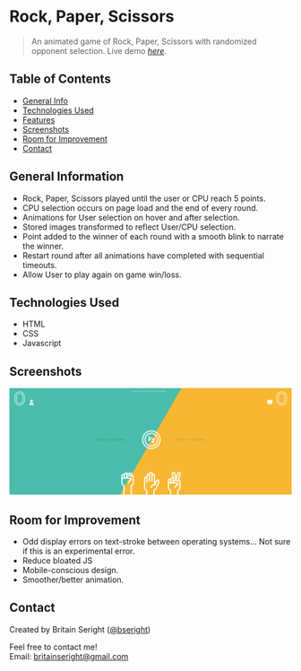 # Rock, Paper, Scissors
> An animated game of Rock, Paper, Scissors with randomized opponent selection. 
> Live demo [_here_](https://bseright.github.io/rock-paper-scissors/).

## Table of Contents
* [General Info](#general-information)
* [Technologies Used](#technologies-used)
* [Features](#features)
* [Screenshots](#screenshots)
* [Room for Improvement](#room-for-improvement)
* [Contact](#contact)

## General Information
- Rock, Paper, Scissors played until the user or CPU reach 5 points.
- CPU selection occurs on page load and the end of every round. 
- Animations for User selection on hover and after selection.
- Stored images transformed to reflect User/CPU selection.
- Point added to the winner of each round with a smooth blink to narrate the winner.
- Restart round after all animations have completed with sequential timeouts. 
- Allow User to play again on game win/loss. 

## Technologies Used
- HTML
- CSS
- Javascript

## Screenshots
![Example screenshot](images/screenshot.PNG)

## Room for Improvement
- Odd display errors on text-stroke between operating systems... Not sure if this is an experimental error.
- Reduce bloated JS
- Mobile-conscious design.
- Smoother/better animation.

## Contact
Created by Britain Seright ([@bseright](https://github.com/bseright))

Feel free to contact me!  
Email: britainseright@gmail.com
